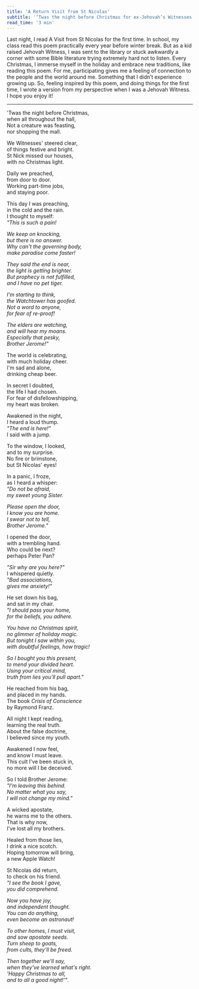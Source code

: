 ```yaml
---
title: 'A Return Visit from St Nicolas'
subtitle: '’Twas the night before Christmas for ex-Jehovah’s Witnesses'
read_time: '3 min'
---
```


Last night, I read A Visit from St Nicolas for the first time. In school, my class read this poem practically every year before winter break. But as a kid raised Jehovah Witness, I was sent to the library or stuck awkwardly a corner with some Bible literature trying extremely hard not to listen.
Every Christmas, I immerse myself in the holiday and embrace new traditions, like reading this poem. For me, participating gives me a feeling of connection to the people and the world around me. Something that I didn’t experience growing up.
So, feeling inspired by this poem, and doing things for the first time, I wrote a version from my perspective when I was a Jehovah Witness. I hope you enjoy it!

---

'Twas the night before Christmas,\
when all throughout the hall,\
Not a creature was feasting,\
nor shopping the mall.

We Witnesses' steered clear,\
of things festive and bright.\
St Nick missed our houses,\
with no Christmas light.

Daily we preached,\
from door to door.\
Working part-time jobs,\
and staying poor.

This day I was preaching,\
in the cold and the rain.\
I thought to myself:\
*"This is such a pain!*

*We keep on knocking,\
but there is no answer.\
Why can't the governing body,\
make paradise come faster!*

*They said the end is near,\
the light is getting brighter.\
But prophecy is not fulfilled,\
and I have no pet tiger.*

*I'm starting to think,\
the Watchtower has goofed.\
Not a word to anyone,\
for fear of re-proof!*

*The elders are watching,\
and will hear my moans.\
Especially that pesky,\
Brother Jerome!"*

The world is celebrating,\
with much holiday cheer.\
I'm sad and alone,\
drinking cheap beer.

In secret I doubted,\
the life I had chosen.\
For fear of disfellowshipping,\
my heart was broken.

Awakened in the night,\
I heard a loud thump.\
*"The end is here!"*\
I said with a jump.

To the window, I looked,\
and to my surprise.\
No fire or brimstone,\
but St Nicolas' eyes!

In a panic, I froze,\
as I heard a whisper:\
*"Do not be afraid,\
my sweet young Sister.*

*Please open the door,\
I know you are home.\
I swear not to tell,\
Brother Jerome."*

I opened the door,\
with a trembling hand.\
Who could be next?\
perhaps Peter Pan?

*"Sir why are you here?"*\
I whispered quietly.\
*"Bad associations,\
gives me anxiety!"*

He set down his bag,\
and sat in my chair.\
*"I should pass your home,\
for the beliefs, you adhere.*

*You have no Christmas spirit,\
no glimmer of holiday magic.\
But tonight I saw within you,\
with doubtful feelings, how tragic!*

*So I bought you this present,\
to mend your divided heart.\
Using your critical mind,\
truth from lies you'll pull apart."*

He reached from his bag,\
and placed in my hands.\
The book *Crisis of Conscience*\
by Raymond Franz.

All night I kept reading,\
learning the real truth.\
About the false doctrine,\
I believed since my youth.

Awakened I now feel,\
and know I must leave.\
This cult I've been stuck in,\
no more will I be deceived.

So I told Brother Jerome:\
*"I'm leaving this behind.\
No matter what you say,\
I will not change my mind."*

A wicked apostate,\
he warns me to the others.\
That is why now,\
I've lost all my brothers.

Healed from those lies,\
I drink a nice scotch.\
Hoping tomorrow will bring,\
a new Apple Watch!

St Nicolas did return,\
to check on his friend.\
*"I see the book I gave,\
you did comprehend.*

*Now you have joy,\
and independent thought.\
You can do anything,\
even become an astronaut!*

*To other homes, I must visit,\
and sow apostate seeds.\
Turn sheep to goats,\
from cults, they'll be freed.*

*Then together we'll say,\
when they've learned what's right.\
'Happy Christmas to all,\
and to all a good night!'"*.
